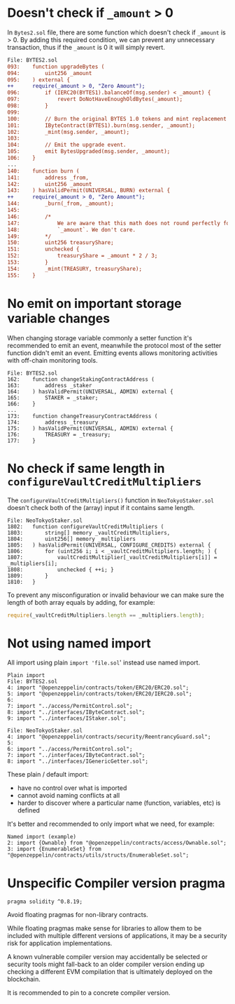 # Doesn't check if `_amount` > 0

In `Bytes2.sol` file, there are some function which doesn't check if `_amount` is > 0. By adding this required condition, we can prevent any unnecessary transaction, thus if the `_amount` is 0 it will simply revert.

```diff
File: BYTES2.sol
093: 	function upgradeBytes (
094: 		uint256 _amount
095: 	) external {
++      require(_amount > 0, "Zero Amount");
096: 		if (IERC20(BYTES1).balanceOf(msg.sender) < _amount) {
097: 			revert DoNotHaveEnoughOldBytes(_amount);
098: 		}
099:
100: 		// Burn the original BYTES 1.0 tokens and mint replacement BYTES 2.0.
101: 		IByteContract(BYTES1).burn(msg.sender, _amount);
102: 		_mint(msg.sender, _amount);
103:
104: 		// Emit the upgrade event.
105: 		emit BytesUpgraded(msg.sender, _amount);
106: 	}
...
140: 	function burn (
141: 		address _from,
142: 		uint256 _amount
143: 	) hasValidPermit(UNIVERSAL, BURN) external {
++      require(_amount > 0, "Zero Amount");
144: 		_burn(_from, _amount);
145:
146: 		/*
147: 			We are aware that this math does not round perfectly for all values of
148: 			`_amount`. We don't care.
149: 		*/
150: 		uint256 treasuryShare;
151: 		unchecked {
152: 			treasuryShare = _amount * 2 / 3;
153: 		}
154: 		_mint(TREASURY, treasuryShare);
155: 	}
```

# No emit on important storage variable changes

When changing storage variable commonly a setter function it's recommended to emit an event, meanwhile the protocol most of the setter function didn't emit an event. Emitting events allows monitoring activities with off-chain monitoring tools.

```solidity
File: BYTES2.sol
162: 	function changeStakingContractAddress (
163: 		address _staker
164: 	) hasValidPermit(UNIVERSAL, ADMIN) external {
165: 		STAKER = _staker;
166: 	}
...
173: 	function changeTreasuryContractAddress (
174: 		address _treasury
175: 	) hasValidPermit(UNIVERSAL, ADMIN) external {
176: 		TREASURY = _treasury;
177: 	}
```

# No check if same length in `configureVaultCreditMultipliers`

The `configureVaultCreditMultipliers()` function in `NeoTokyoStaker.sol` doesn't check both of the (array) input if it contains same length.

```solidity
File: NeoTokyoStaker.sol
1802: 	function configureVaultCreditMultipliers (
1803: 		string[] memory _vaultCreditMultipliers,
1804: 		uint256[] memory _multipliers
1805: 	) hasValidPermit(UNIVERSAL, CONFIGURE_CREDITS) external {
1806: 		for (uint256 i; i < _vaultCreditMultipliers.length; ) {
1807: 			vaultCreditMultiplier[_vaultCreditMultipliers[i]] = _multipliers[i];
1808: 			unchecked { ++i; }
1809: 		}
1810: 	}
```

To prevent any misconfiguration or invalid behaviour we can make sure the length of both array equals by adding, for example:

```js
require(_vaultCreditMultipliers.length == _multipliers.length);
```

# Not using named import

All import using plain `import 'file.sol`' instead use named import.

```solidity
Plain import
File: BYTES2.sol
4: import "@openzeppelin/contracts/token/ERC20/ERC20.sol";
5: import "@openzeppelin/contracts/token/ERC20/IERC20.sol";
6:
7: import "../access/PermitControl.sol";
8: import "../interfaces/IByteContract.sol";
9: import "../interfaces/IStaker.sol";

File: NeoTokyoStaker.sol
4: import "@openzeppelin/contracts/security/ReentrancyGuard.sol";
5:
6: import "../access/PermitControl.sol";
7: import "../interfaces/IByteContract.sol";
8: import "../interfaces/IGenericGetter.sol";
```

These plain / default import:

- have no control over what is imported
- cannot avoid naming conflicts at all
- harder to discover where a particular name (function, variables, etc) is defined

It's better and recommended to only import what we need, for example:

```solidity
Named import (example)
2: import {Ownable} from "@openzeppelin/contracts/access/Ownable.sol";
3: import {EnumerableSet} from "@openzeppelin/contracts/utils/structs/EnumerableSet.sol";
```

# Unspecific Compiler version pragma

```solidity
pragma solidity ^0.8.19;
```

Avoid floating pragmas for non-library contracts.

While floating pragmas make sense for libraries to allow them to be included with multiple different versions of applications, it may be a security risk for application implementations.

A known vulnerable compiler version may accidentally be selected or security tools might fall-back to an older compiler version ending up checking a different EVM compilation that is ultimately deployed on the blockchain.

It is recommended to pin to a concrete compiler version.
